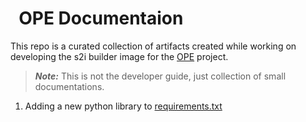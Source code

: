 # &nbsp; OPE Documentaion

This repo is a curated collection of artifacts created while working on developing the s2i builder image for the [OPE](https://github.com/OPEFFORT/ope) project.


>**_Note:_** This is not the developer guide, just collection of small documentations.

1. Adding a new python library to [requirements.txt](./micropipenv/README.md)